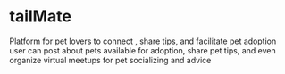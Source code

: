 # tailMate
Platform for pet lovers to connect , share tips, and facilitate pet adoption user can post about pets available for adoption, share pet tips, and even organize virtual meetups for pet socializing and advice 
